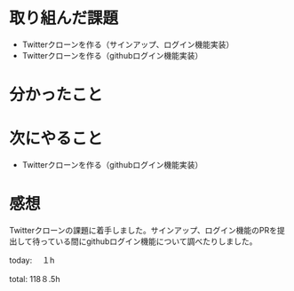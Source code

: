 #  取り組んだ課題
- Twitterクローンを作る（サインアップ、ログイン機能実装）
- Twitterクローンを作る（githubログイン機能実装）



# 分かったこと


# 次にやること
- Twitterクローンを作る（githubログイン機能実装）


# 感想
 Twitterクローンの課題に着手しました。サインアップ、ログイン機能のPRを提出して待っている間にgithubログイン機能について調べたりしました。
 
today: 　１h

total: 118８.5h
